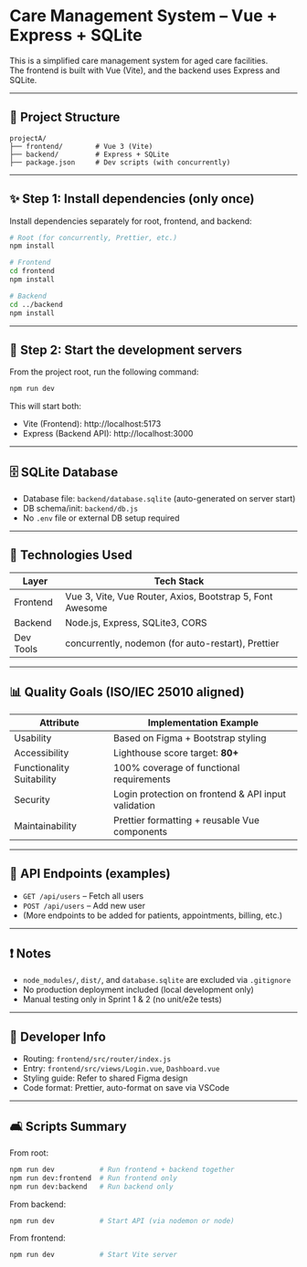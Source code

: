 # Care Management System – Vue + Express + SQLite

This is a simplified care management system for aged care facilities.  
The frontend is built with Vue (Vite), and the backend uses Express and SQLite.  

---

## 📁 Project Structure

```
projectA/
├── frontend/        # Vue 3 (Vite)
├── backend/         # Express + SQLite
├── package.json     # Dev scripts (with concurrently)
```

---

## ✨ Step 1: Install dependencies (only once)

Install dependencies separately for root, frontend, and backend:

```bash
# Root (for concurrently, Prettier, etc.)
npm install

# Frontend
cd frontend
npm install

# Backend
cd ../backend
npm install
```

---

## 🚀 Step 2: Start the development servers

From the project root, run the following command:

```bash
npm run dev
```

This will start both:

- Vite (Frontend): http://localhost:5173  
- Express (Backend API): http://localhost:3000

---

## 🗄️ SQLite Database

- Database file: `backend/database.sqlite` (auto-generated on server start)
- DB schema/init: `backend/db.js`
- No `.env` file or external DB setup required

---

## 🔧 Technologies Used

| Layer       | Tech Stack                                      |
|-------------|--------------------------------------------------|
| Frontend    | Vue 3, Vite, Vue Router, Axios, Bootstrap 5, Font Awesome |
| Backend     | Node.js, Express, SQLite3, CORS                  |
| Dev Tools   | concurrently, nodemon (for auto-restart), Prettier |

---

## 📊 Quality Goals (ISO/IEC 25010 aligned)

| Attribute              | Implementation Example                                 |
|------------------------|--------------------------------------------------------|
| Usability              | Based on Figma + Bootstrap styling                     |
| Accessibility          | Lighthouse score target: **80+**                       |
| Functionality Suitability | 100% coverage of functional requirements              |
| Security               | Login protection on frontend & API input validation    |
| Maintainability        | Prettier formatting + reusable Vue components          |

---

## 📄 API Endpoints (examples)

- `GET /api/users` – Fetch all users  
- `POST /api/users` – Add new user  
- (More endpoints to be added for patients, appointments, billing, etc.)

---

## ❗ Notes

- `node_modules/`, `dist/`, and `database.sqlite` are excluded via `.gitignore`
- No production deployment included (local development only)
- Manual testing only in Sprint 1 & 2 (no unit/e2e tests)

---

## 👤 Developer Info

- Routing: `frontend/src/router/index.js`
- Entry: `frontend/src/views/Login.vue`, `Dashboard.vue`
- Styling guide: Refer to shared Figma design
- Code format: Prettier, auto-format on save via VSCode

---

## 🛋️ Scripts Summary

From root:

```bash
npm run dev           # Run frontend + backend together
npm run dev:frontend  # Run frontend only
npm run dev:backend   # Run backend only
```

From backend:

```bash
npm run dev           # Start API (via nodemon or node)
```

From frontend:

```bash
npm run dev           # Start Vite server
